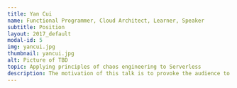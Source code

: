 ```yaml
---
title: Yan Cui
name: Functional Programmer, Cloud Architect, Learner, Speaker
subtitle: Position
layout: 2017_default
modal-id: 5
img: yancui.jpg
thumbnail: yancui.jpg
alt: Picture of TBD
topic: Applying principles of chaos engineering to Serverless
description: The motivation of this talk is to provoke the audience to think about the failure modes that exists in their serverless architecture and how they can discover them early by applying the principles of chaos engineering. Serverless architectures have more inherent chaos and complexity than their serverful counterparts, and, we have less control over their runtime behaviour! The motivation of this talk is to provoke the audience to think about the failure modes that exists in their serverless architecture and how they can discover them early by applying the principles of chaos engineering. Serverless architectures have more inherent chaos and complexity than their serverful counterparts, and, we have less control over their runtime behaviour!
---
```

